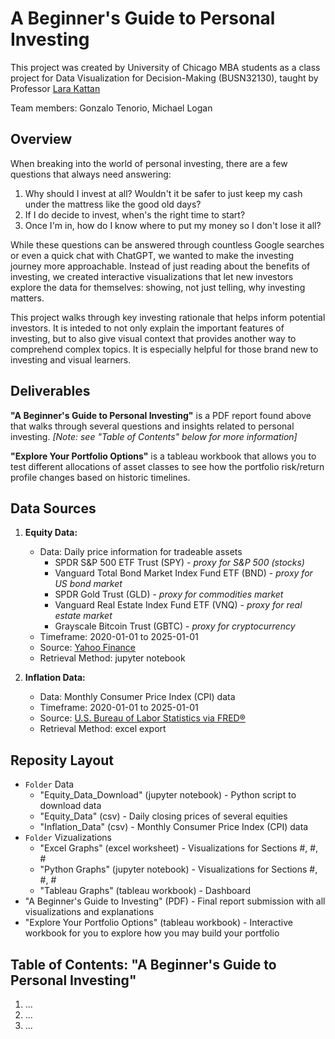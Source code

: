 # A Beginner's Guide to Personal Investing
This project was created by University of Chicago MBA students as a class project for Data Visualization for Decision-Making (BUSN32130), taught by Professor [Lara Kattan](https://www.chicagobooth.edu/faculty/directory/k/lara-kattan)

Team members: Gonzalo Tenorio, Michael Logan

## Overview
When breaking into the world of personal investing, there are a few questions that always need answering:
1. Why should I invest at all? Wouldn't it be safer to just keep my cash under the mattress like the good old days?
2. If I do decide to invest, when's the right time to start?
3. Once I'm in, how do I know where to put my money so I don't lose it all?

While these questions can be answered through countless Google searches or even a quick chat with ChatGPT, we wanted to make the investing journey more approachable. Instead of just reading about the benefits of investing, we created interactive visualizations that let new investors explore the data for themselves: showing, not just telling, why investing matters.

This project walks through key investing rationale that helps inform potential investors. It is inteded to not only explain the important features of investing, but to also give visual context that provides another way to comprehend complex topics. It is especially helpful for those brand new to investing and visual learners.

## Deliverables
**"A Beginner's Guide to Personal Investing"** is a PDF report found above that walks through several questions and insights related to personal investing. *[Note: see "Table of Contents" below for more information]* 

**"Explore Your Portfolio Options"** is a tableau workbook that allows you to test different allocations of asset classes to see how the portfolio risk/return profile changes based on historic timelines. 

## Data Sources
1. **Equity Data:**
   * Data: Daily price information for tradeable assets
        * SPDR S&P 500 ETF Trust (SPY) - *proxy for S&P 500 (stocks)*
        * Vanguard Total Bond Market Index Fund ETF (BND) - *proxy for US bond market*
        * SPDR Gold Trust (GLD) - *proxy for commodities market*
        * Vanguard Real Estate Index Fund ETF (VNQ) - *proxy for real estate market*
        * Grayscale Bitcoin Trust (GBTC) - *proxy for cryptocurrency*
   * Timeframe: 2020-01-01 to 2025-01-01
   * Source: [Yahoo Finance](https://finance.yahoo.com/)
   * Retrieval Method: jupyter notebook

2. **Inflation Data:**
   * Data: Monthly Consumer Price Index (CPI) data
   * Timeframe: 2020-01-01 to 2025-01-01
   * Source: [U.S. Bureau of Labor Statistics via FRED®](https://fred.stlouisfed.org/series/CPIAUCSL)
   * Retrieval Method: excel export 

## Reposity Layout
* `Folder` Data
  * "Equity_Data_Download" (jupyter notebook) - Python script to download data
  * "Equity_Data" (csv) - Daily closing prices of several equities
  * "Inflation_Data" (csv) - Monthly Consumer Price Index (CPI) data
* `Folder` Vizualizations
  * "Excel Graphs" (excel worksheet) - Visualizations for Sections #, #, #
  * "Python Graphs" (jupyter notebook) - Visualizations for Sections #, #, #
  * "Tableau Graphs" (tableau workbook) - Dashboard
* "A Beginner's Guide to Investing" (PDF) - Final report submission with all visualizations and explanations
* "Explore Your Portfolio Options" (tableau workbook) - Interactive workbook for you to explore how you may build your portfolio

## Table of Contents: "A Beginner's Guide to Personal Investing"
1. ...
2. ...
3. ...

